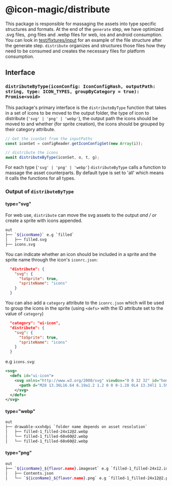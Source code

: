 # @icon-magic/distribute

This package is responsible for massaging the assets into type specific structures and formats. At the end of the `generate` step, we have optimized .svg files, .png files and .webp files for web, ios and android consumption. You can look in [test/fixtures/input](./test/fixtures/input) for an example of the file structure after the generate step. `distribute` organizes and structures those files how they need to be consumed and creates the necessary files for platform consumption.

## Interface

### `distributeByType(iconConfig: IconConfigHash, outputPath: string, type: ICON_TYPES, groupByCategory = true): Promise<void>`

This package's primary interface is the `distributeByType` function that takes in a set of icons to be moved to the output folder, the type of icon to distribute (`'svg' | 'png' | 'webp'`), the output path the icons should be moved to and whether (for sprite creation), the icons should be grouped by their category attribute.

```typescript
// Get the iconSet from the inputPaths
const iconSet = configReader.getIconConfigSet(new Array(i));

// distribute the icons
await distributeByType(iconSet, o, t, g);
```

For each type (`'svg' | 'png' | 'webp'`) `distributeByType` calls a function to massage the asset counterparts. By default type is set to 'all' which means it calls the functions for all types.

### Output of `distributeByType`

#### type="svg"

For web use, `distribute` can move the svg assets to the output _and / or_ create a sprite with icons appended.

```bash
out
├── `${iconName}` e.g `filled`
│   ├── filled.svg
├── icons.svg
```

You can indicate whether an icon should be included in a sprite and the sprite name through the icon's `iconrc.json`:

```json
  "distribute": {
    "svg": {
      "toSprite": true,
      "spriteName": "icons"
    }
  }
```

You can also add a `category` attribute to the `iconrc.json` which will be used to group the icons in the sprite (using `<defs>` with the ID attribute set to the value of `category`)

```json
  "category": "ui-icon",
  "distribute": {
    "svg": {
      "toSprite": true,
      "spriteName": "icons"
    }
  }
```

e.g `icons.svg`:

```xml
<svg>
  <defs id="ui-icon">
    <svg xmlns="http://www.w3.org/2000/svg" viewBox="0 0 32 32" id="home-filled-1" data-supported-dps="8x8 16x16" fill="currentColor">
      <path d="M28 13.36L16.64 6.19a1.2 1.2 0 0 0-1.28 0L4 13.34l1 1.59 2-1.25V25a1 1 0 0 0 1 1h6v-5h4v5h6a1 1 0 0 0 1-1V13.67L27 15z"/>
    </svg>
  </defs>
</svg>
```

#### type="webp"

```bash
out
├── drawable-xxxhdpi `folder name depends on asset resolution`
│   ├── filled-1_filled-24x12@2.webp
│   └── filled-1_filled-60x60@2.webp
│   └── filled-1_filled-60x60@2.webp
```

#### type="png"

```bash
out
├── `${iconName}_${flavor.name}.imageset` e.g `filled-1_filled-24x12.imageset`
│   ├── Contents.json
│   └── `${iconName}_${flavor.name}.png` e.g `filled-1_filled-24x12@2.png`
```

